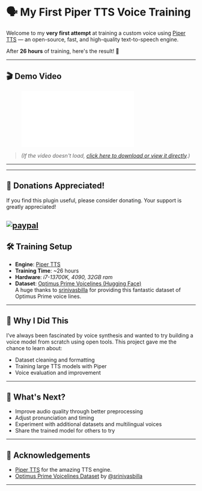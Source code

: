 # 🗣️ My First Piper TTS Voice Training

Welcome to my **very first attempt** at training a custom voice using [Piper TTS](https://github.com/rhasspy/piper) — an open-source, fast, and high-quality text-to-speech engine.

After **26 hours** of training, here's the result! 🎉

---

## 🎬 Demo Video

<figure class="video_container">
  <iframe src="biofects-prime.mp4" frameborder="0" allowfullscreen="true"> 
</iframe>
</figure>


> *(If the video doesn't load, [click here to download or view it directly](https://github.com/biofects/piper-voice/raw/main/PXL_20250519_170320797.mp4).)*

---

---
## 💸 Donations Appreciated!
If you find this plugin useful, please consider donating. Your support is greatly appreciated!

[![paypal](https://www.paypalobjects.com/en_US/i/btn/btn_donateCC_LG.gif)](https://www.paypal.com/cgi-bin/webscr?cmd=_s-xclick&hosted_button_id=TWRQVYJWC77E6)
---


## 🛠️ Training Setup

- **Engine**: [Piper TTS](https://github.com/rhasspy/piper)
- **Training Time**: ~26 hours
- **Hardware**: *i7-13700K,  4090, 32GB ram*
- **Dataset**: [Optimus Prime Voicelines (Hugging Face)](https://huggingface.co/datasets/srinivasbilla/optimus_prime_voicelines_hf)  
  A huge thanks to [srinivasbilla](https://huggingface.co/srinivasbilla) for providing this fantastic dataset of Optimus Prime voice lines.

---

## 🌱 Why I Did This

I’ve always been fascinated by voice synthesis and wanted to try building a voice model from scratch using open tools. This project gave me the chance to learn about:

- Dataset cleaning and formatting
- Training large TTS models with Piper
- Voice evaluation and improvement

---

## 🔮 What's Next?

- Improve audio quality through better preprocessing
- Adjust pronunciation and timing
- Experiment with additional datasets and multilingual voices
- Share the trained model for others to try

---

## 🙌 Acknowledgements

- [Piper TTS](https://github.com/rhasspy/piper) for the amazing TTS engine.
- [Optimus Prime Voicelines Dataset](https://huggingface.co/datasets/srinivasbilla/optimus_prime_voicelines_hf) by [@srinivasbilla](https://huggingface.co/srinivasbilla)

---


